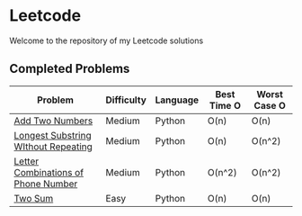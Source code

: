 # Leetcode

Welcome to the repository of my Leetcode solutions

## Completed Problems

| Problem                                                                                                                             | Difficulty | Language | Best Time O | Worst Case O |
| ----------------------------------------------------------------------------------------------------------------------------------- | ---------- | -------- | ----------- | ------------ |
| [Add Two Numbers](https://github.com/nhzaci/LeetCode/blob/master/addTwoNumbers.py)                                                  | Medium     | Python   | O(n)        | O(n)         |
| [Longest Substring WIthout Repeating](https://github.com/nhzaci/LeetCode/blob/master/longestSubStringWithoutRepeatingCharacters.py) | Medium     | Python   | O(n)        | O(n^2)       |
| [Letter Combinations of Phone Number](https://github.com/nhzaci/LeetCode/blob/master/letterCombinationsOfPhoneNumber.py)            | Medium     | Python   | O(n^2)      | O(n^2)       |
| [Two Sum](https://github.com/nhzaci/LeetCode/blob/master/twoSum.py)                                                                 | Easy       | Python   | O(n)        | O(n)         |
